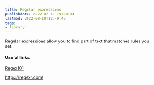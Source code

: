 ```yaml
---
title: Regular expressions
publishdate: 2022-07-11T19:20:03
lastmod: 2022-08-10T12:49:45
tags: 
- library
---
```










Regular expressions allow you to find part of text that matches rules you set.



#### Useful links:



[Regex101](https://regex101.com/r/xq3cOF/1)



https://regexr.com/



